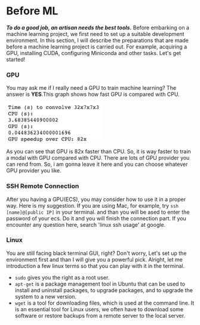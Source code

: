 # Before ML
***To do a good job, an artisan needs the best tools.*** Before embarking on a machine learning project, we first need to set up a suitable development environment. In this section, I will describe the preparations that are made before a machine learning project is carried out. For example, acquiring a GPU, installing CUDA, configuring Miniconda and other tasks. Let's get started!

### GPU
You may ask me if I really need a GPU to train machine learning? The answer is **YES**.This graph shows how fast GPU is compared with CPU.

![avatar](/GPU-SSL-Jupyter/gpu.png)

As you can see that GPU is 82x faster than CPU. So, it is way faster to train a modal with GPU compared with CPU. There are lots of GPU provider you can rend from. So, i am gonna leave it here and you can choose whatever GPU provider you like. 

### SSH Remote Connection
After you having a GPU(ECS), you may consider how to use it in a proper way. Here is my suggestion. If you are using Mac, for example, try `ssh [name]@[public IP]` in your terminal. and than you will be ased to enter the password of your ecs. Do it and you will finish the connection part. If you encounter any question here, search 'linux ssh usage' at google. 

### Linux
You are still facing black terminal GUI, right? Don't worry, Let's set up the environment first and than I will give you a powerful pick. Alright, let me introduction a few linux terms so that you can play with it in the terminal. 
- `sudo` gives you the right as a root user.
- `apt-get` is a package management tool in Ubuntu that can be used to install and uninstall packages, to upgrade packages, and to upgrade the system to a new version.
- `wget` is a tool for downloading files, which is used at the command line. It is an essential tool for Linux users, we often have to download some software or restore backups from a remote server to the local server.